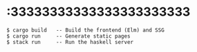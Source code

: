 # :33333333333333333333333

    $ cargo build   -- Build the frontend (Elm) and SSG
    $ cargo run     -- Generate static pages
    $ stack run     -- Run the haskell server
